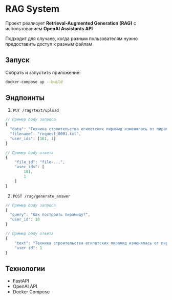 # RAG System

Проект реализует **Retrieval-Augmented Generation (RAG)** с использованием **OpenAI Assistants API**

Подходит для случаев, когда разным пользователям нужно предоставить доступ к разным файлам


## Запуск

Собрать и запустить приложение:

```bash
docker-compose up --build
```
## Эндпоинты
1. `PUT /rag/text/upload`



```javascript
// Пример body запроса
{
  "data": "Техника строительства египетских пирамид изменялась от пирамиды к пирамиде. Существует множество гипотез относительно этого процесса, причем наука располагает определённой информацией о местоположении некоторых карьеров",
  "filename": "request_0001.txt",
  "user_ids": [101, 1]
}

// Пример body ответа
{
    "file_id": "file-...",
    "user_ids": [
        101,
        1
    ]
}
```

2. `POST /rag/generate_answer`

```javascript
// Пример body запроса
{
  "query": "Как построить пирамиду?",
  "user_id": 10
}

// Пример body ответа
{
    "text": "Техника строительства египетских пирамид изменялась от пирамиды к пирамиде. Существует множество гипотез относительно этого процесса, причем наука располагает определённой информацией о местоположении некоторых карьеров, откуда добывались материалы. Подробнее конкретной инструкции по построению пирамиды в доступных документах нет【4:0†request_0001.txt]. Если вам нужна более детальная информация, возможно, стоит уточнить, о какой именно пирамиде или методе строительства идет речь.",
    "user_id": 1
}
```

## Технологии
- FastAPI
- OpenAI API
- Docker Compose
